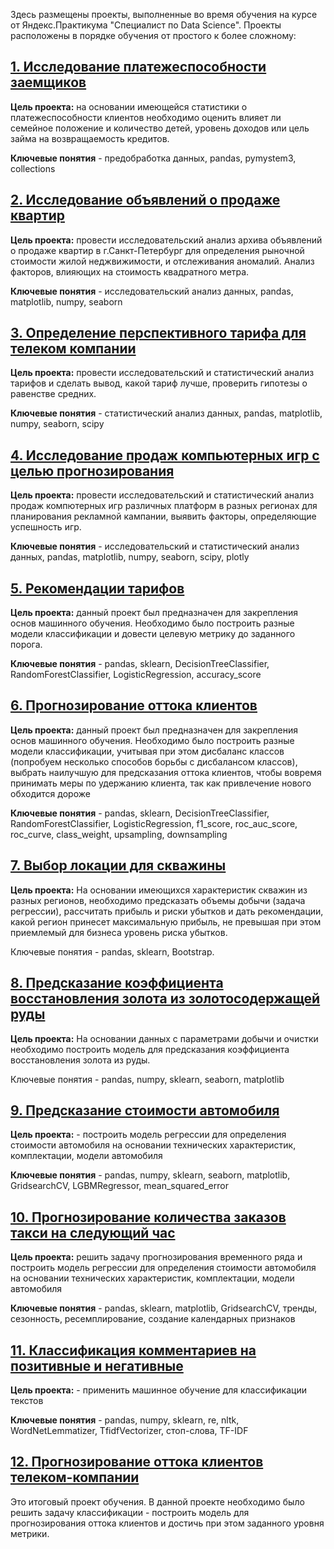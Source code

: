 Здесь размещены проекты, выполненные во время обучения на курсе от Яндекс.Практикума "Специалист по Data Science". Проекты расположены в порядке обучения от простого к более сложному:

## <a href="https://github.com/AnastasiaNasyrova/Projects/tree/main/1%20Borrower%20reliability%20research">1. Исследование платежеспособности заемщиков </a>

**Цель проекта:** на основании имеющейся статистики о платежеспособности клиентов необходимо оценить влияет ли семейное положение и количество детей, уровень доходов или цель займа на возвращаемость кредитов.

**Ключевые понятия** - предобработка данных, pandas, pymystem3, collections

## <a href="https://github.com/AnastasiaNasyrova/Projects/tree/main/2%20Research%20of%20ads%20for%20the%20sale%20of%20apartments"> 2. Исследование объявлений о продаже квартир </a>
**Цель проекта:** провести исследовательский анализ архива объявлений о продаже квартир в г.Санкт-Петербург для определения рыночной стоимости жилой неджвижимости, и отслеживания аномалий. Анализ факторов, влияющих на стоимость квадратного метра.

**Ключевые понятия** - исследовательский анализ данных, pandas, matplotlib, numpy, seaborn 
## <a href="https://github.com/AnastasiaNasyrova/Projects/tree/main/3%20Determination%20of%20a%20promising%20tariff%20for%20a%20telecom%20company">3. Определение перспективного тарифа для телеком компании </a>
**Цель проекта:** провести исследовательский и статистический анализ тарифов и сделать вывод, какой тариф лучше, проверить гипотезы о равенстве средних.

**Ключевые понятия** - статистический анализ данных, pandas, matplotlib, numpy, seaborn, scipy
## <a href="https://github.com/AnastasiaNasyrova/Projects/tree/main/4%20Research%20of%20sales%20of%20computer%20games%20for%20the%20purpose%20of%20forecasting">4. Исследование продаж компьютерных игр с целью прогнозирования </a>
**Цель проекта:** провести исследовательский и статистический анализ продаж компютерных игр различных платформ в разных регионах для планирования рекламной кампании, выявить факторы, определяющие успешность игр.

**Ключевые понятия** - исследовательский и статистический анализ данных, pandas, matplotlib, numpy, seaborn, scipy, plotly

## <a href="https://github.com/AnastasiaNasyrova/Projects/tree/main/5%20Tariff%20recommendation">5. Рекомендации тарифов </a>
**Цель проекта:** данный проект был предназначен для закрепления основ машинного обучения. Необходимо было построить разные модели классификации и довести целевую метрику до заданного порога.

**Ключевые понятия** - pandas, sklearn, DecisionTreeClassifier, RandomForestClassifier, LogisticRegression, accuracy_score
## <a href="https://github.com/AnastasiaNasyrova/Projects/tree/main/6%20Customer%20Churn%20Prediction">6. Прогнозирование оттока клиентов </a>
**Цель проекта:** данный проект был предназначен для закрепления основ машинного обучения. Необходимо было построить разные модели классификации, учитывая при этом дисбаланс классов (попробуем несколько способов борьбы с дисбалансом классов), выбрать наилучшую для предсказания оттока клиентов, чтобы вовремя принимать меры по удержанию клиента, так как привлечение нового обходится дороже

**Ключевые понятия** - pandas, sklearn, DecisionTreeClassifier, RandomForestClassifier, LogisticRegression, f1_score, roc_auc_score, roc_curve, class_weight, upsampling, downsampling
## <a href="https://github.com/AnastasiaNasyrova/Projects/tree/main/7%20Choosing%20a%20location%20for%20an%20oil%20well">7. Выбор локации для скважины </a>
**Цель проекта:** На основании имеющихся характеристик скважин из разных регионов, необходимо предсказать объемы добычи (задача регрессии), рассчитать прибыль и риски убытков и дать рекомендации, какой регион принесет максимальную прибыль, не превышая при этом приемлемый для бизнеса уровень риска убытков.

Ключевые понятия - pandas, sklearn, Bootstrap.
## <a href="https://github.com/AnastasiaNasyrova/Projects/tree/main/8%20Predicting%20the%20recovery%20rate%20of%20gold%20from%20a%20gold%20ore">8. Предсказание коэффициента восстановления золота из золотосодержащей руды </a>
**Цель проекта:** На основании данных с параметрами добычи и очистки необходимо построить модель для предсказания коэффициента восстановления золота из руды.

Ключевые понятия - pandas, numpy, sklearn, seaborn, matplotlib
## <a href="https://github.com/AnastasiaNasyrova/Projects/tree/main/9%20%D0%A1ar%20cost%20prediction">9. Предсказание стоимости автомобиля </a>
**Цель проекта:** - построить модель регрессии для определения стоимости автомобиля на основании технических характеристик, комплектации, модели автомобиля

**Ключевые понятия** - pandas, numpy, sklearn, seaborn, matplotlib, GridsearchCV, LGBMRegressor, mean_squared_error
## <a href="https://github.com/AnastasiaNasyrova/Projects/tree/main/10%20Predicting%20taxi%20orders%20for%20the%20next%20hour">10. Прогнозирование количества заказов такси на следующий час </a>
**Цель проекта:** решить задачу прогнозирования временного ряда и построить модель регрессии для определения стоимости автомобиля на основании технических характеристик, комплектации, модели автомобиля

**Ключевые понятия** - pandas, sklearn, matplotlib, GridsearchCV, тренды, сезонность, ресемплирование, создание календарных признаков
## <a href="https://github.com/AnastasiaNasyrova/Projects/tree/main/11%20%D0%A1lassification%20of%20text%20comments%20into%20positive%20and%20negative">11. Классификация комментариев на позитивные и негативные </a>
**Цель проекта:** - применить машинное обучение для классификации текстов

**Ключевые понятия** - pandas, numpy, sklearn, re, nltk, WordNetLemmatizer, TfidfVectorizer, стоп-слова, TF-IDF

## <a href="https://github.com/AnastasiaNasyrova/Projects/tree/main/12%20Predicting%20the%20churn%20of%20customers%20of%20a%20telecom%20company">12. Прогнозирование оттока клиентов телеком-компании </a>
Это итоговый проект обучения. 
В данной проекте необходимо было решить задачу классификации - построить модель для прогнозирования оттока клиентов и достичь при этом заданного уровня метрики.  

